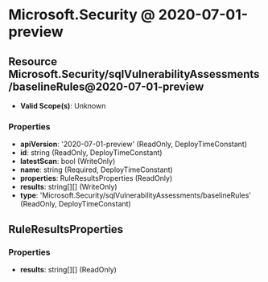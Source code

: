 # Microsoft.Security @ 2020-07-01-preview

## Resource Microsoft.Security/sqlVulnerabilityAssessments/baselineRules@2020-07-01-preview
* **Valid Scope(s)**: Unknown
### Properties
* **apiVersion**: '2020-07-01-preview' (ReadOnly, DeployTimeConstant)
* **id**: string (ReadOnly, DeployTimeConstant)
* **latestScan**: bool (WriteOnly)
* **name**: string (Required, DeployTimeConstant)
* **properties**: RuleResultsProperties (ReadOnly)
* **results**: string[][] (WriteOnly)
* **type**: 'Microsoft.Security/sqlVulnerabilityAssessments/baselineRules' (ReadOnly, DeployTimeConstant)

## RuleResultsProperties
### Properties
* **results**: string[][] (ReadOnly)


